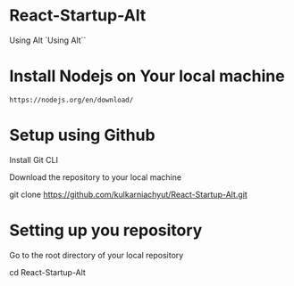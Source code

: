 # React-Startup-Alt
Using Alt
`Using Alt``

# Install Nodejs on Your local machine

``https://nodejs.org/en/download/``

# Setup using Github

Install Git CLI

Download the repository to your local machine


git clone https://github.com/kulkarniachyut/React-Startup-Alt.git

# Setting up you repository

Go to the root directory of your local repository

cd React-Startup-Alt
